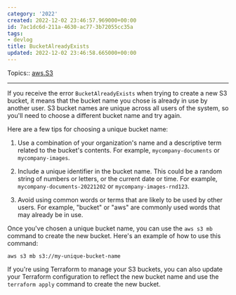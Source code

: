 ```yaml
---
category: '2022'
created: 2022-12-02 23:46:57.969000+00:00
id: 7ac1dc6d-211a-4630-ac77-3b72055cc35a
tags:
- devlog
title: BucketAlreadyExists
updated: 2022-12-02 23:46:58.665000+00:00
---
```

   
Topics:: [aws.S3](../devlog/aws.S3.md)   
   
   
---   
If you receive the error `BucketAlreadyExists` when trying to create a new S3 bucket, it means that the bucket name you chose is already in use by another user. S3 bucket names are unique across all users of the system, so you'll need to choose a different bucket name and try again.   
   
Here are a few tips for choosing a unique bucket name:   
   
1.  Use a combination of your organization's name and a descriptive term related to the bucket's contents. For example, `mycompany-documents` or `mycompany-images`.   
       
2.  Include a unique identifier in the bucket name. This could be a random string of numbers or letters, or the current date or time. For example, `mycompany-documents-20221202` or `mycompany-images-rnd123`.   
       
3.  Avoid using common words or terms that are likely to be used by other users. For example, "bucket" or "aws" are commonly used words that may already be in use.   
       
   
Once you've chosen a unique bucket name, you can use the `aws s3 mb` command to create the new bucket. Here's an example of how to use this command:   
   
   
`aws s3 mb s3://my-unique-bucket-name`   
   
If you're using Terraform to manage your S3 buckets, you can also update your Terraform configuration to reflect the new bucket name and use the `terraform apply` command to create the new bucket.